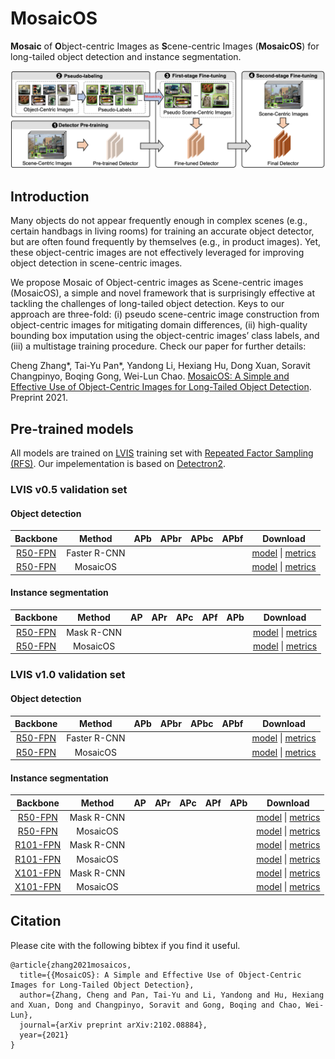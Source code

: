 # MosaicOS
**Mosaic** of **O**bject-centric Images as **S**cene-centric Images (**MosaicOS**) for long-tailed object detection and instance segmentation.

![](image/mosaicos.png)

## Introduction
Many objects do not appear frequently enough in complex scenes (e.g., certain handbags in living rooms) for 
training an accurate object detector, but are often found frequently by themselves (e.g., in product images). 
Yet, these object-centric images are not effectively leveraged for improving object detection in scene-centric 
images. 

We propose Mosaic of Object-centric images as Scene-centric images (MosaicOS), a simple and novel framework that is surprisingly effective at tackling the challenges of long-tailed object detection. Keys to our approach
are three-fold: (i) pseudo scene-centric image construction from object-centric images for mitigating domain differences, (ii) high-quality bounding box imputation using
the object-centric images’ class labels, and (iii) a multistage training procedure. Check our paper for further details:

Cheng Zhang*, Tai-Yu Pan*, Yandong Li, Hexiang Hu, Dong Xuan, Soravit Changpinyo, Boqing Gong, Wei-Lun Chao. 
[MosaicOS: 
A Simple and Effective Use of Object-Centric Images for Long-Tailed Object Detection](https://arxiv.org/abs/2102.08884).
Preprint 2021.

## Pre-trained models

All models are trained on [LVIS](https://www.lvisdataset.org/) training set with [Repeated Factor 
Sampling (RFS)](https://arxiv.org/abs/1908.03195). Our impelementation is based on [Detectron2](https://github.com/facebookresearch/detectron2).

### LVIS v0.5 validation set
#### Object detection
| Backbone | Method | APb | APbr | APbc | APbf | Download |
| :----: | :----: | :----:|:----: |:----: |:----: |:----: |
|[R50-FPN]() | Faster R-CNN | | | | | [model]() &#124; [metrics]() |
|[R50-FPN]() | MosaicOS | | | | | [model]() &#124; [metrics]() |

#### Instance segmentation
|Backbone| Method | AP | APr | APc | APf | APb | Download |
| :----:| :----: | :----: |:----: |:----: |:----: |:----: |:----: |
|[R50-FPN]() |Mask R-CNN| | | | | | [model]() &#124; [metrics]() |
|[R50-FPN]() | MosaicOS | | | | | | [model]() &#124; [metrics]() |


### LVIS v1.0 validation set

#### Object detection
| Backbone | Method | APb | APbr | APbc | APbf | Download |
| :----: | :----: | :----:|:----: |:----: |:----: |:----: |
|[R50-FPN]() | Faster R-CNN | | | | | [model]() &#124; [metrics]() |
|[R50-FPN]() | MosaicOS | | | | | [model]() &#124; [metrics]() |

#### Instance segmentation
|Backbone| Method | AP | APr | APc | APf | APb | Download |
| :----:| :----: | :----: |:----: |:----: |:----: |:----: |:----: |
|[R50-FPN]() |Mask R-CNN| | | | | | [model]() &#124; [metrics]() |
|[R50-FPN]() | MosaicOS | | | | | | [model]() &#124; [metrics]() |
|[R101-FPN]() |Mask R-CNN| | | | | | [model]() &#124; [metrics]() |
|[R101-FPN]() | MosaicOS | | | | | | [model]() &#124; [metrics]() |
|[X101-FPN]() |Mask R-CNN| | | | | | [model]() &#124; [metrics]() |
|[X101-FPN]() | MosaicOS | | | | | | [model]() &#124; [metrics]() |

## Citation
Please cite with the following bibtex if you find it useful.
```
@article{zhang2021mosaicos,
  title={{MosaicOS}: A Simple and Effective Use of Object-Centric Images for Long-Tailed Object Detection},
  author={Zhang, Cheng and Pan, Tai-Yu and Li, Yandong and Hu, Hexiang and Xuan, Dong and Changpinyo, Soravit and Gong, Boqing and Chao, Wei-Lun},
  journal={arXiv preprint arXiv:2102.08884},
  year={2021}
}
```
